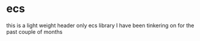 # ecs

this is a light weight header only ecs library I have been tinkering on for the past couple of months
